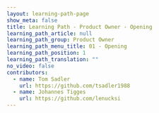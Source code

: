 ```yaml
---
layout: learning-path-page
show_meta: false
title: Learning Path - Product Owner - Opening
learning_path_article: null
learning_path_group: Product Owner
learning_path_menu_title: 01 - Opening
learning_path_position: 1
learning_path_translation: ""
no_video: false
contributors:
  - name: Tom Sadler
    url: https://github.com/tsadler1988
  - name: Johannes Tigges
    url: https://github.com/lenucksi
---
```

<!--- This file autogenerated from https://github.com/InnerSourceCommons/InnerSourceLearningPath/blob/master/scripts/generate_learning_path_markdown.js -->